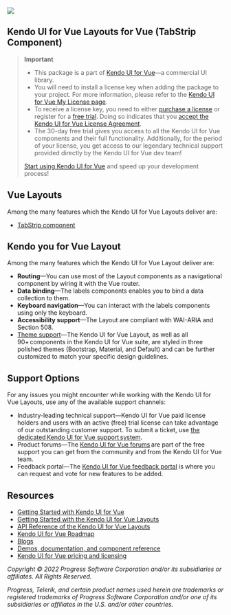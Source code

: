 <a href="https://www.telerik.com/kendo-vue-ui/?utm_medium=referral&utm_source=npm&utm_campaign=kendo-ui-vue-trial-npm-labelss&utm_content=banner" target="_blank">
<img src="https://www.telerik.com/kendo-vue-ui/npm-banner.svg">
</a>

## Kendo UI for Vue Layouts for Vue (TabStrip Component)

> **Important**
> * This package is а part of [Kendo UI for Vue](https://www.telerik.com/kendo-vue-ui/?utm_medium=referral&utm_source=npm&utm_campaign=kendo-ui-vue-trial-npm-labels)&mdash;a commercial UI library.
> * You will need to install a license key when adding the package to your project. For more information, please refer to the [Kendo UI for Vue My License page](https://www.telerik.com/kendo-vue-ui/my-license/?utm_medium=referral&utm_source=npm&utm_campaign=kendo-ui-vue-trial-npm-labels).
> * To receive a license key, you need to either [purchase a license](https://www.telerik.com/purchase/kendo-ui?utm_medium=referral&utm_source=npm&utm_campaign=kendo-ui-vue-trial-npm-labels) or register for a [free trial](https://www.telerik.com/download-login-v2-kendo-vue-ui?utm_medium=referral&utm_source=npm&utm_campaign=kendo-ui-vue-trial-npm-labels). Doing so indicates that you [accept the Kendo UI for Vue License Agreement](https://www.telerik.com/kendo-vue-ui-develop/my-license/?utm_medium=referral&utm_source=npm&utm_campaign=kendo-ui-vue-trial-npm-labels).
> * The 30-day free trial gives you access to all the Kendo UI for Vue components and their full functionality. Additionally, for the period of your license, you get access to our legendary technical support provided directly by the Kendo UI for Vue dev team!
>
> [Start using Kendo UI for Vue](https://www.telerik.com/download-login-v2-kendo-vue-ui?utm_medium=referral&utm_source=npm&utm_campaign=kendo-ui-vue-trial-npm-labels) and speed up your development process!

## Vue Layouts

Among the many features which the Kendo UI for Vue Layouts deliver are:

* [TabStrip component](https://www.telerik.com/kendo-vue-ui/components/labels/tabstrip/?utm_medium=referral&utm_source=npm&utm_campaign=kendo-ui-vue-trial-npm-labels)

## Kendo you for Vue Layout

Among the many features which the Kendo UI for Vue Layout deliver are:

* **Routing**&mdash;You can use most of the Layout components as a navigational component by wiring it with the Vue router.
* **Data binding**&mdash;The labels components enables you to bind a data collection to them.
* **Keyboard navigation**&mdash;You can interact with the labels components using only the keyboard.
* **Accessibility support**&mdash;The Layout are compliant with WAI-ARIA and Section 508.
* [Theme support](https://www.telerik.com/kendo-vue-ui/components/styling/?utm_medium=referral&utm_source=npm&utm_campaign=kendo-ui-vue-trial-npm-labels)&mdash;The Kendo UI for Vue Layout, as well as all 90+ components in the Kendo UI for Vue suite, are styled in three polished themes (Bootstrap, Material, and Default) and can be further customized to match your specific design guidelines.
## Support Options

For any issues you might encounter while working with the Kendo UI for Vue Layouts, use any of the available support channels:

* Industry-leading technical support&mdash;Kendo UI for Vue paid license holders and users with an active (free) trial license can take advantage of our outstanding customer support. To submit a ticket, use [the dedicated Kendo UI for Vue support system](https://www.telerik.com/account/support-tickets?utm_medium=referral&utm_source=npm&utm_campaign=kendo-ui-vue-trial-npm-labels).
* Product forums&mdash;The [Kendo UI for Vue forums](https://www.telerik.com/forums/kendo-ui-vue?utm_medium=referral&utm_source=npm&utm_campaign=kendo-ui-vue-trial-npm-labels) are part of the free support you can get from the community and from the Kendo UI for Vue team.
* Feedback portal&mdash;The [Kendo UI for Vue feedback portal](https://feedback.telerik.com/kendo-vue-ui?utm_medium=referral&utm_source=npm&utm_campaign=kendo-ui-vue-trial-npm-labels) is where you can request and vote for new features to be added.

## Resources

* [Getting Started with Kendo UI for Vue](https://www.telerik.com/kendo-vue-ui/getting-started/?utm_medium=referral&utm_source=npm&utm_campaign=kendo-ui-vue-trial-npm-labels)
* [Getting Started with the Kendo UI for Vue Layouts](https://www.telerik.com/kendo-vue-ui/components/labels/?utm_medium=referral&utm_source=npm&utm_campaign=kendo-ui-vue-trial-npm-labels)
* [API Reference of the Kendo UI for Vue Layouts](https://www.telerik.com/kendo-vue-ui/components/labels/api/?utm_medium=referral&utm_source=npm&utm_campaign=kendo-ui-vue-trial-npm-labels)
* [Kendo UI for Vue Roadmap](https://www.telerik.com/kendo-vue-ui/roadmap/?utm_medium=referral&utm_source=npm&utm_campaign=kendo-ui-vue-trial-npm-labels)
* [Blogs](https://www.telerik.com/blogs/tag/vue?utm_medium=referral&utm_source=npm&utm_campaign=kendo-ui-vue-trial-npm-labels)
* [Demos, documentation, and component reference](https://www.telerik.com/kendo-vue-ui/components/?utm_medium=referral&utm_source=npm&utm_campaign=kendo-ui-vue-trial-npm-labels)
* [Kendo UI for Vue pricing and licensing](https://www.telerik.com/purchase/kendo-ui?utm_medium=referral&utm_source=npm&utm_campaign=kendo-ui-vue-trial-npm-labels)

*Copyright © 2022 Progress Software Corporation and/or its subsidiaries or affiliates. All Rights Reserved.*

*Progress, Telerik, and certain product names used herein are trademarks or registered trademarks of Progress Software Corporation and/or one of its subsidiaries or affiliates in the U.S. and/or other countries.*
